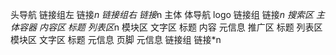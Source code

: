头导航
    链接组左
        链接*n
    链接组右
        链接*n
主体
    体导航
        logo
        链接组
            链接*n
        搜索区
    主体容器
        内容区
            标题
            列表区*n
                模块区
                文字区
                    标题
                    内容
                    元信息
        推广区
            标题
            列表区
                模块区
                文字区
                    标题
                    元信息
页脚
    元信息
    链接组
        链接*n
